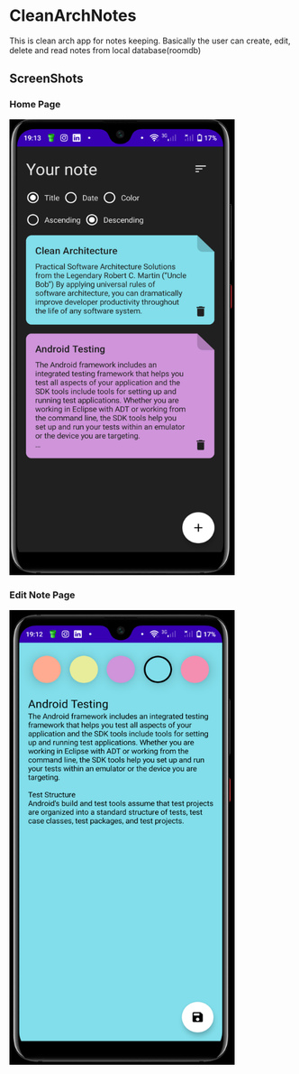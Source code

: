 # CleanArchNotes
This is clean arch app for notes keeping. Basically the user can create, edit, delete and read notes from local database(roomdb)


## ScreenShots
### Home Page


<img src="https://github.com/paulnjoroge789016/CleanArchNotes/blob/master/screenshots/NoteHome.png" alt="drawing" width="400"/>
<!-- ![alt text](https://github.com/paulnjoroge789016/CleanArchNotes/blob/master/screenshots/NoteHome.png) -->

### Edit Note Page

<!-- ![alt text](https://github.com/paulnjoroge789016/CleanArchNotes/blob/master/screenshots/NoteEdit.png?raw=true) -->

<img src="https://github.com/paulnjoroge789016/CleanArchNotes/blob/master/screenshots/NoteEdit.png" alt="drawing" width="400"/>


